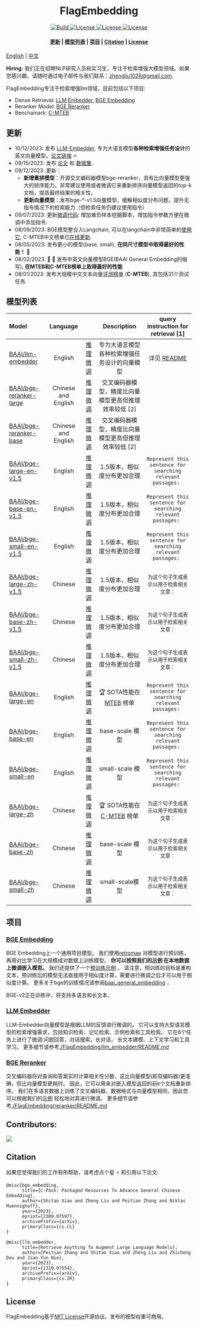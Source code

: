 <h1 align="center">FlagEmbedding</h1>
<p align="center">
    <a href="https://www.python.org/">
            <img alt="Build" src="https://img.shields.io/badge/Made with-Python-purple">
    </a>
    <a href="https://github.com/FlagOpen/FlagEmbedding/blob/master/LICENSE">
        <img alt="License" src="https://img.shields.io/badge/LICENSE-MIT-green">
    </a>
    <a href="https://huggingface.co/C-MTEB">
        <img alt="License" src="https://img.shields.io/badge/C_MTEB-🤗-yellow">
    </a>
    <a href="https://github.com/FlagOpen/FlagEmbedding/tree/master/FlagEmbedding">
        <img alt="License" src="https://img.shields.io/badge/universal embedding-1.1-red">
    </a>
</p>

<h4 align="center">
    <p>
        <a href=#更新>更新</a> | 
        <a href="#模型列表">模型列表</a> |
        <a href="#项目">项目</a> |
        <a href="#citation">Citation</a> |
        <a href="#license">License</a> 
    <p>
</h4>

[English](README.md) | [中文](README_zh.md)


<span style="#FF69B4;"> **Hiring:** 我们正在招聘NLP研究人员和实习生，专注于检索增强大模型领域。如果您感兴趣，请随时通过电子邮件与我们联系：zhengliu1026@gmail.com.</span>

FlagEmbedding专注于检索增强llm领域，目前包括以下项目:

- Dense Retrieval: [LLM Embedder](https://github.com/FlagOpen/FlagEmbedding/tree/master/FlagEmbedding/llm_embedder), [BGE Embedding](https://github.com/FlagOpen/FlagEmbedding/tree/master/FlagEmbedding/baai_general_embedding)
- Reranker Model: [BGE Reranker](https://github.com/FlagOpen/FlagEmbedding/tree/master/FlagEmbedding/reranker)
- Benchamark: [C-MTEB](https://github.com/FlagOpen/FlagEmbedding/tree/master/C_MTEB)

## 更新

- 10/12/2023: 发布 [LLM-Embedder](https://github.com/FlagOpen/FlagEmbedding/tree/master/FlagEmbedding/llm_embedder), 专为大语言模型**各种检索增强任务设计**的英文向量模型。[论文链接](https://arxiv.org/pdf/2310.07554.pdf) :fire:
- 09/15/2023: 发布 [论文](https://arxiv.org/pdf/2309.07597.pdf) 和 [数据集](https://data.baai.ac.cn/details/BAAI-MTP).
- 09/12/2023: 更新：
    - **新增重排模型**：开源交叉编码器模型bge-reranker，具有比向量模型更强大的排序能力。非常建议使用或者微调它来重新排序向量模型返回的top-k文档，提高最终结果的相关性。
    - **更新向量模型**：发布bge-*-v1.5向量模型，缓解相似度分布问题，提升无指令情况下的检索能力（但检索任务仍建议使用指令）
- 09/07/2023: 更新[微调代码](https://github.com/FlagOpen/FlagEmbedding/blob/master/FlagEmbedding/baai_general_embedding/README.md): 增加难负样本挖掘脚本，增加指令参数方便在微调中添加指令.
- 08/09/2023: BGE模型整合入Langchain, 可以在langchain中非常简单的[使用它](#using-langchain); C-MTEB中文榜单已[在线更新](https://huggingface.co/spaces/mteb/leaderboard).  
- 08/05/2023: 发布更小的模型(base, small), **在同尺寸模型中取得最好的性能！ 🤗**
- 08/02/2023: :tada: :tada: 发布中英文向量模型BGE(BAAI General Embedding的缩写), **在MTEB和C-MTEB榜单上取得最好的性能** 
- 08/01/2023: 发布大规模中文文本向量[评测榜单](https://github.com/FlagOpen/FlagEmbedding/blob/master/C_MTEB) (**C-MTEB**), 其包括31个测试任务.   




## 模型列表
|              Model              | Language | | Description | query instruction for retrieval [1] |
|:-------------------------------|:--------:| :--------:| :--------:|:--------:|
|  [BAAI/llm-embedder](https://huggingface.co/BAAI/llm-embedder)  |   English | [推理](https://github.com/FlagOpen/FlagEmbedding/tree/master/FlagEmbedding/llm_embedder) [微调](https://github.com/FlagOpen/FlagEmbedding/tree/master/FlagEmbedding/llm_embedder) | 专为大语言模型各种检索增强任务设计的向量模型  | 详见 [README](https://github.com/FlagOpen/FlagEmbedding/tree/master/FlagEmbedding/llm_embedder) |
|  [BAAI/bge-reranker-large](https://huggingface.co/BAAI/bge-reranker-large) |   Chinese and English | [推理](#usage-for-reranker) [微调](https://github.com/FlagOpen/FlagEmbedding/tree/master/examples/reranker) | 交叉编码器模型，精度比向量模型更高但推理效率较低 [2] |   |
|  [BAAI/bge-reranker-base](https://huggingface.co/BAAI/bge-reranker-base) |   Chinese and English | [推理](#usage-for-reranker) [微调](https://github.com/FlagOpen/FlagEmbedding/tree/master/examples/reranker) | 交叉编码器模型，精度比向量模型更高但推理效率较低 [2] |   |
|  [BAAI/bge-large-en-v1.5](https://huggingface.co/BAAI/bge-large-en-v1.5) |   English | [推理](#usage-for-embedding-model) [微调](https://github.com/FlagOpen/FlagEmbedding/tree/master/examples/finetune) | 1.5版本，相似度分布更加合理 | `Represent this sentence for searching relevant passages: `  |
|  [BAAI/bge-base-en-v1.5](https://huggingface.co/BAAI/bge-base-en-v1.5) |   English | [推理](#usage-for-embedding-model) [微调](https://github.com/FlagOpen/FlagEmbedding/tree/master/examples/finetune) | 1.5版本，相似度分布更加合理 | `Represent this sentence for searching relevant passages: `  |
|  [BAAI/bge-small-en-v1.5](https://huggingface.co/BAAI/bge-small-en-v1.5) |   English | [推理](#usage-for-embedding-model) [微调](https://github.com/FlagOpen/FlagEmbedding/tree/master/examples/finetune) | 1.5版本，相似度分布更加合理 | `Represent this sentence for searching relevant passages: `  |
|  [BAAI/bge-large-zh-v1.5](https://huggingface.co/BAAI/bge-large-zh-v1.5) |   Chinese | [推理](#usage-for-embedding-model) [微调](https://github.com/FlagOpen/FlagEmbedding/tree/master/examples/finetune) | 1.5版本，相似度分布更加合理 | `为这个句子生成表示以用于检索相关文章：`  |
|  [BAAI/bge-base-zh-v1.5](https://huggingface.co/BAAI/bge-base-zh-v1.5) |   Chinese |  [推理](#usage-for-embedding-model) [微调](https://github.com/FlagOpen/FlagEmbedding/tree/master/examples/finetune) | 1.5版本，相似度分布更加合理 | `为这个句子生成表示以用于检索相关文章：`  |
|  [BAAI/bge-small-zh-v1.5](https://huggingface.co/BAAI/bge-small-zh-v1.5) |   Chinese | [推理](#usage-for-embedding-model) [微调](https://github.com/FlagOpen/FlagEmbedding/tree/master/examples/finetune) | 1.5版本，相似度分布更加合理 | `为这个句子生成表示以用于检索相关文章：`  |
|  [BAAI/bge-large-en](https://huggingface.co/BAAI/bge-large-en) |   English | [推理](#usage-for-embedding-model) [微调](https://github.com/FlagOpen/FlagEmbedding/tree/master/examples/finetune) |  :trophy:  SOTA性能在 [MTEB](https://huggingface.co/spaces/mteb/leaderboard) 榜单 | `Represent this sentence for searching relevant passages: `  |
|  [BAAI/bge-base-en](https://huggingface.co/BAAI/bge-base-en) |   English | [推理](#usage-for-embedding-model) [微调](https://github.com/FlagOpen/FlagEmbedding/tree/master/examples/finetune) | base-scale 模型 | `Represent this sentence for searching relevant passages: `  |
|  [BAAI/bge-small-en](https://huggingface.co/BAAI/bge-small-en) |   English | [推理](#usage-for-embedding-model) [微调](https://github.com/FlagOpen/FlagEmbedding/tree/master/examples/finetune) | small-scale 模型  | `Represent this sentence for searching relevant passages: `  |
|  [BAAI/bge-large-zh](https://huggingface.co/BAAI/bge-large-zh) |   Chinese | [推理](#usage-for-embedding-model) [微调](https://github.com/FlagOpen/FlagEmbedding/tree/master/examples/finetune) | :trophy: SOTA性能在 [C-MTEB](https://github.com/FlagOpen/FlagEmbedding/tree/master/C_MTEB) 榜单 | `为这个句子生成表示以用于检索相关文章：`  |
|  [BAAI/bge-base-zh](https://huggingface.co/BAAI/bge-base-zh) |   Chinese |  [推理](#usage-for-embedding-model) [微调](https://github.com/FlagOpen/FlagEmbedding/tree/master/examples/finetune) | base-scale 模型 | `为这个句子生成表示以用于检索相关文章：`  |
|  [BAAI/bge-small-zh](https://huggingface.co/BAAI/bge-small-zh) |   Chinese | [推理](#usage-for-embedding-model) [微调](https://github.com/FlagOpen/FlagEmbedding/tree/master/examples/finetune) | small-scale模型 | `为这个句子生成表示以用于检索相关文章：`  |






## 项目

### [BGE Embedding](https://github.com/FlagOpen/FlagEmbedding/tree/master/FlagEmbedding/baai_general_embedding) 

BGE Embedding上一个通用项目模型。 我们使用[retromae](https://github.com/staoxiao/RetroMAE) 对模型进行预训练，再用对比学习在大规模成对数据上训练模型。
**你可以按照我们的[示例](https://github.com/FlagOpen/FlagEmbedding/tree/master/examples/finetune) 在本地数据上微调嵌入模型。**
我们还提供了一个[预训练示例](https://github.com/FlagOpen/FlagEmbedding/tree/master/examples/pretrain) 。
请注意，预训练的目标是重构文本，预训练后的模型无法直接用于相似度计算，需要进行微调之后才可以用于相似度计算。
更多关于bge的训练情况请参阅[baai_general_embedding](https://github.com/FlagOpen/FlagEmbedding/blob/master/FlagEmbedding/baai_general_embedding/README.md) ，

BGE-v2正在训练中，将支持多语言和长文本。


### [LLM Embedder](https://github.com/FlagOpen/FlagEmbedding/tree/master/FlagEmbedding/llm_embedder) 

LLM-Embedder向量模型是根据LLM的反馈进行微调的。
它可以支持大型语言模型的检索增强需求，包括知识检索、记忆检索、示例检索和工具检索。
它在6个任务上进行了微调:问题回答，对话搜索，长对话，
长文本建模、上下文学习和工具学习。
更多细节请参考[./FlagEmbedding/llm_embedder/README.md](https://github.com/FlagOpen/FlagEmbedding/tree/master/FlagEmbedding/llm_embedder)


### [BGE Reranker](https://github.com/FlagOpen/FlagEmbedding/tree/master/FlagEmbedding/reranker)

交叉编码器将对查询和答案实时计算相关性分数，这比向量模型(即双编码器)更准确，但比向量模型更耗时。
因此，它可以用来对嵌入模型返回的前k个文档重新排序。
我们在多语言数据上训练了交叉编码器，数据格式与向量模型相同，因此您可以根据我们的[示例](https://github.com/FlagOpen/FlagEmbedding/tree/master/examples/reranker) 轻松地对其进行微调。
更多细节请参考[./FlagEmbedding/reranker/README.md](https://github.com/FlagOpen/FlagEmbedding/blob/master/FlagEmbedding/reranker/README.md)


## Contributors:

<a href="https://github.com/FlagOpen/FlagEmbedding/graphs/contributors">
  <img src="https://contrib.rocks/image?repo=FlagOpen/FlagEmbedding" />
</a>
 


## Citation

如果您觉得我们的工作有所帮助，请考虑点个星 :star: 和引用以下论文:
```
@misc{bge_embedding,
      title={C-Pack: Packaged Resources To Advance General Chinese Embedding}, 
      author={Shitao Xiao and Zheng Liu and Peitian Zhang and Niklas Muennighoff},
      year={2023},
      eprint={2309.07597},
      archivePrefix={arXiv},
      primaryClass={cs.CL}
}

@misc{llm_embedder,
      title={Retrieve Anything To Augment Large Language Models}, 
      author={Peitian Zhang and Shitao Xiao and Zheng Liu and Zhicheng Dou and Jian-Yun Nie},
      year={2023},
      eprint={2310.07554},
      archivePrefix={arXiv},
      primaryClass={cs.IR}
}
```

## License
FlagEmbedding基于[MIT License](LICENSE)开源协议。发布的模型权重可商用。



